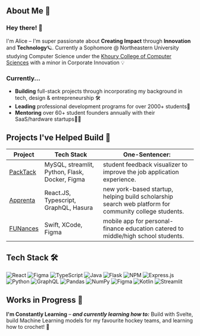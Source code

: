 ## About Me 🏹
### Hey there! 👋
I'm Alice – I'm super passionate about **Creating Impact** through **Innovation** and **Technology**🪐. Currently a Sophomore @ Northeastern University studying Computer Science under the [Khoury College of Computer Sciences](https://www.khoury.northeastern.edu/) with a minor in Corporate Innovation 💡
### Currently...
- **Building** full-stack projects through incorporating my background in tech, design & entrepreneurship 🛠️
- **Leading** professional development programs for over 2000+ students👀
- **Mentoring** over 60+ student founders annually with their SaaS/hardware startups👩‍💻

## Projects I've Helped Build 📓 
| Project | Tech Stack | One-Sentencer: | 
|-------|--------| ----------|
|[PackTack](https://github.com/akl5/PackTrack)  | MySQL, streamlit, Python, Flask, Docker, Figma | student feedback visualizer to improve the job application experience.|
| [Apprenta](https://www.apprenta.co/)| React.JS, Typescript, GraphQL, Hasura | new york-based startup, helping build scholarship search web platform for community college students. |
|[FUNances](https://github.com/clarissaramos/Funances-)| Swift, XCode, Figma | mobile app for personal-finance education catered to middle/high school students. |


## Tech Stack 🛠️
![React](https://img.shields.io/badge/react-%2320232a.svg?style=for-the-badge&logo=react&logoColor=%2361DAFB)
![Figma](https://img.shields.io/badge/figma-%23F24E1E.svg?style=for-the-badge&logo=figma&logoColor=white)
![TypeScript](https://img.shields.io/badge/typescript-%23007ACC.svg?style=for-the-badge&logo=typescript&logoColor=white)
![Java](https://img.shields.io/badge/java-%23ED8B00.svg?style=for-the-badge&logo=openjdk&logoColor=white)
![Flask](https://img.shields.io/badge/flask-%23000.svg?style=for-the-badge&logo=flask&logoColor=white)
![NPM](https://img.shields.io/badge/NPM-%23CB3837.svg?style=for-the-badge&logo=npm&logoColor=white)
![Express.js](https://img.shields.io/badge/express.js-%23404d59.svg?style=for-the-badge&logo=express&logoColor=%2361DAFB)
![Python](https://img.shields.io/badge/python-3670A0?style=for-the-badge&logo=python&logoColor=ffdd54)
![GraphQL](https://img.shields.io/badge/-GraphQL-E10098?style=for-the-badge&logo=graphql&logoColor=white)
![Pandas](https://img.shields.io/badge/pandas-%23150458.svg?style=for-the-badge&logo=pandas&logoColor=white)
![NumPy](https://img.shields.io/badge/numpy-%23013243.svg?style=for-the-badge&logo=numpy&logoColor=white)
![Figma](https://img.shields.io/badge/figma-%23F24E1E.svg?style=for-the-badge&logo=figma&logoColor=white)
![Kotlin](https://img.shields.io/badge/kotlin-%237F52FF.svg?style=for-the-badge&logo=kotlin&logoColor=white)
![Streamlit](https://img.shields.io/badge/Streamlit-%23FE4B4B.svg?style=for-the-badge&logo=streamlit&logoColor=white)



## Works in Progress 🧠
**I'm Constantly Learning** – **_and currently learning how to:_** Build with Svelte, build Machine Learning models for my favourite hockey teams, and learning how to crochet! 🧶
